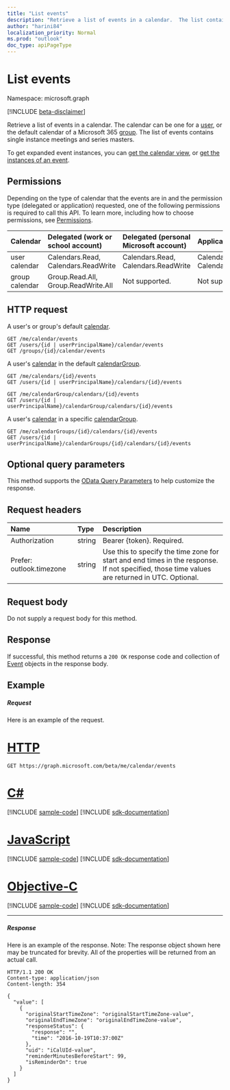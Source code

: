 ```yaml
---
title: "List events"
description: "Retrieve a list of events in a calendar.  The list contains single instance meetings and series masters."
author: "harini84"
localization_priority: Normal
ms.prod: "outlook"
doc_type: apiPageType
---
```


# List events

Namespace: microsoft.graph

[!INCLUDE [beta-disclaimer](../../includes/beta-disclaimer.md)]

Retrieve a list of events in a calendar.  The calendar can be one for a [user](../resources/user.md), or the default calendar of a Microsoft 365 [group](../resources/group.md). The list of events contains single instance meetings and series masters.

To get expanded event instances, you can [get the calendar view](calendar-list-calendarview.md), or
[get the instances of an event](event-list-instances.md).

## Permissions
Depending on the type of calendar that the events are in and the permission type (delegated or application) requested, one of the following permissions is required to call this API. To learn more, including how to choose permissions, see [Permissions](/graph/permissions-reference).

| Calendar | Delegated (work or school account) | Delegated (personal Microsoft account) | Application |
|:-----|:-----|:-----|:-----|
| user calendar | Calendars.Read, Calendars.ReadWrite | Calendars.Read, Calendars.ReadWrite | Calendars.Read, Calendars.ReadWrite |
| group calendar | Group.Read.All, Group.ReadWrite.All | Not supported. | Not supported. |


## HTTP request
<!-- { "blockType": "ignored" } -->
A user's or group's default [calendar](../resources/calendar.md).
```http
GET /me/calendar/events
GET /users/{id | userPrincipalName}/calendar/events
GET /groups/{id}/calendar/events
```
A user's [calendar](../resources/calendar.md) in the default [calendarGroup](../resources/calendargroup.md).
```http
GET /me/calendars/{id}/events
GET /users/{id | userPrincipalName}/calendars/{id}/events

GET /me/calendarGroup/calendars/{id}/events
GET /users/{id | userPrincipalName}/calendarGroup/calendars/{id}/events
```
A user's [calendar](../resources/calendar.md) in a specific [calendarGroup](../resources/calendargroup.md).
```http
GET /me/calendarGroups/{id}/calendars/{id}/events
GET /users/{id | userPrincipalName}/calendarGroups/{id}/calendars/{id}/events
```
## Optional query parameters
This method supports the [OData Query Parameters](/graph/query-parameters) to help customize the response.
## Request headers
| Name       | Type | Description |
|:---------------|:--------|:--------|
| Authorization  | string | Bearer {token}. Required.  |
| Prefer: outlook.timezone  | string | Use this to specify the time zone for start and end times in the response. If not specified, those time values are returned in UTC. Optional. |

## Request body
Do not supply a request body for this method.

## Response

If successful, this method returns a `200 OK` response code and collection of [Event](../resources/event.md) objects in the response body.
## Example
##### Request
Here is an example of the request.

# [HTTP](#tab/http)
<!-- {
  "blockType": "request",
  "name": "calendar_get_events"
}-->
```msgraph-interactive
GET https://graph.microsoft.com/beta/me/calendar/events
```
# [C#](#tab/csharp)
[!INCLUDE [sample-code](../includes/snippets/csharp/calendar-get-events-csharp-snippets.md)]
[!INCLUDE [sdk-documentation](../includes/snippets/snippets-sdk-documentation-link.md)]

# [JavaScript](#tab/javascript)
[!INCLUDE [sample-code](../includes/snippets/javascript/calendar-get-events-javascript-snippets.md)]
[!INCLUDE [sdk-documentation](../includes/snippets/snippets-sdk-documentation-link.md)]

# [Objective-C](#tab/objc)
[!INCLUDE [sample-code](../includes/snippets/objc/calendar-get-events-objc-snippets.md)]
[!INCLUDE [sdk-documentation](../includes/snippets/snippets-sdk-documentation-link.md)]

---

##### Response
Here is an example of the response. Note: The response object shown here may be truncated for brevity. All of the properties will be returned from an actual call.
<!-- {
  "blockType": "response",
  "truncated": true,
  "@odata.type": "microsoft.graph.event",
  "isCollection": true
} -->
```http
HTTP/1.1 200 OK
Content-type: application/json
Content-length: 354

{
  "value": [
    {
      "originalStartTimeZone": "originalStartTimeZone-value",
      "originalEndTimeZone": "originalEndTimeZone-value",
      "responseStatus": {
        "response": "",
        "time": "2016-10-19T10:37:00Z"
      },
      "uid": "iCalUId-value",
      "reminderMinutesBeforeStart": 99,
      "isReminderOn": true
    }
  ]
}
```

<!-- uuid: 8fcb5dbc-d5aa-4681-8e31-b001d5168d79
2015-10-25 14:57:30 UTC -->
<!--
{
  "type": "#page.annotation",
  "description": "List events",
  "keywords": "",
  "section": "documentation",
  "tocPath": "",
  "suppressions": [
  ]
}
-->

